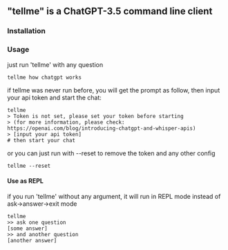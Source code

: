## "tellme" is a ChatGPT-3.5 command line client

### Installation

### Usage


just run 'tellme' with any question
```shell
tellme how chatgpt works
```

if tellme was never run before, you will get the prompt as follow, then input your api token and start the chat:

```shell
tellme
> Token is not set, please set your token before starting
> (for more information, please check: https://openai.com/blog/introducing-chatgpt-and-whisper-apis)
> [input your api token]
# then start your chat
```

or you can just run with --reset to remove the token and any other config

```shell
tellme --reset
```

#### Use as REPL

if you run 'tellme' without any argument, it will run in REPL mode instead of ask->answer->exit mode

```shell
tellme
>> ask one question
[some answer]
>> and another question
[another answer]
```
